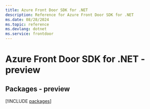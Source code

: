 ```yaml
---
title: Azure Front Door SDK for .NET
description: Reference for Azure Front Door SDK for .NET
ms.date: 08/28/2024
ms.topic: reference
ms.devlang: dotnet
ms.service: frontdoor
---
```

# Azure Front Door SDK for .NET - preview
## Packages - preview
[!INCLUDE [packages](front-door-index.md)]